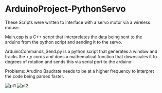 # ArduinoProject-PythonServo
These Scripts were written to interface with a servo motor via a wireless mouse.

Main.cpp is a C++ script that interprelates the data being sent to the arduino from the python script and sending it to the servo.

ArduinoCommands_Send.py is a python script that generates a window and tracks the x,y cords and does a mathematical function that downscales it to degrees of rotation and sends this via serial port to the arduino

Problems:
Arudino Baudrate needs to be at a higher frequency to interpret the code being parsed faster.

![pt1](https://media.giphy.com/media/TH6QNbdoiki2etLn1n/giphy.gif)
![pt2](https://media.giphy.com/media/low7T3pMC23PAQARV6/giphy.gif)

